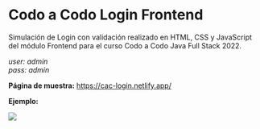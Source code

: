 # Codo a Codo Login Frontend
Simulación de Login con validación realizado en HTML, CSS y JavaScript del módulo Frontend para el curso Codo a Codo Java Full Stack 2022.

*user: admin<br>
pass: admin*

**Página de muestra:** https://cac-login.netlify.app/

**Ejemplo:**

<img src="https://github.com/jc-projects/JS_Login_v1/blob/main/img/Ejemplo.png">
